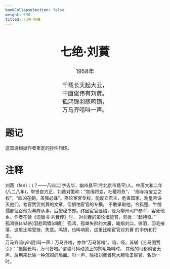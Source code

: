 ```yaml
---
bookCollapseSection: false
weight: 690
titled: 七绝·刘蕡
---
```


<div align="center">

<font size="4">

# 七绝·刘蕡
1958年

千载长天起大云，  
中唐俊伟有刘蕡。  
孤鸿铩羽悲鸣镝，  
万马齐喑叫一声。

</font>

</div>

# 题记
这首诗根据作者审定的抄件刊印。

# 注释
刘蕡（fen）：(？——八四二)字去华，幽州昌平(今北京市昌平)人。中唐大和二年(八二八年)，举贤良方正，刘蕡对策称：“宫闱将变，社稷将危”，
“阍寺持废立之权”，“四凶在朝，虽强必诛”。痛论宦官专权，能废立君主，危害国家，劝皇帝诛灭他们。考官赞赏刘蕡的文章，但惧怕宦官的专横，
不敢录取他。令狐楚、牛僧孺都征召他为幕府从事，后授秘书郎。终因宦官诬陷，贬为柳州司户参军，客死他乡。作者在读《旧唐书·刘蕡传》时，
对刘蕡的策论很赞赏，旁批：“起特奇。”  
孤鸿铩(shā杀)羽悲鸣镝(dí嫡)〕孤鸿，孤单失群的大雁，喻指刘口。铩羽，羽毛摧落，这里比喻受挫、失意。鸣镝，也叫响箭，这里比喻宦官对刘蕡
的中伤和打击。  
万马齐喑(yīn阴)叫一声：万马齐喑，亦作“万马皆喑”。喑，哑。苏轼《三马图赞引》：“振鬣长鸣，万马皆喑。”谓骏马抖动颈上的鬃毛嘶叫时，
其他的马都鸦雀无声。后用来比喻一种沉闷的局面。叫一声，喻指刘蕡冒死大胆攻击宦官，名动一时。
